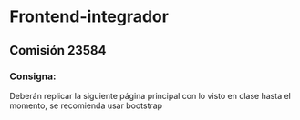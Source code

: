 # Frontend-integrador
## Comisión 23584
### Consigna:


Deberán replicar la siguiente página principal con lo visto en clase hasta el momento, se recomienda usar bootstrap
